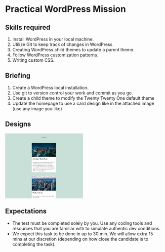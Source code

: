 # Practical WordPress Mission

## Skills required

1. Install WordPress in your local machine.
1. Utilize Git to keep track of changes in WordPress.
1. Creating WordPress child themes to update a parent theme.
1. Follow WordPress customization patterns.
1. Writing custom CSS.

## Briefing

1. Create a WordPress local installation.
1. Use git to version control your work and commit as you go.
1. Create a child theme to modify the Twenty Twenty One default theme
1. Update the homepage to use a card design like in the attached image (use any image you like)

## Designs

<div style="display: flex; max-width: 100%">
    <img src="cards.png" style="width: 50%; height: auto"/>
</div>

## Expectations

- The test must be completed solely by you. Use any coding tools and resources that you are familiar with to simulate authentic dev conditions.
- We expect this task to be done in up to 30 min. We will allow extra 15 mins at our discretion (depending on how close the candidate is to completing the task).


